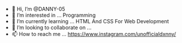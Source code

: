 - 👋 Hi, I’m @DANNY-05
- 👀 I’m interested in ... Programming
- 🌱 I’m currently learning ... HTML And CSS For Web Development
- 💞️ I’m looking to collaborate on ...
- 📫 How to reach me ... https://www.instagram.com/unofficialdxnny/

<!---
DANNY-05/DANNY-05 is a ✨ special ✨ repository because its `README.md` (this file) appears on your GitHub profile.
You can click the Preview link to take a look at your changes.
--->
